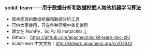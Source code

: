 ### scikit-learn——用于数据分析和数据挖掘人物的机器学习算法

* 简单高效的数据挖掘和数据分析工具
* 可供大家使用，可在各种环境中重复使用
* 建立在 NumPy，SciPy 和 matplotlib 上
* Github： https://github.com/apachecn/scikit-learn-doc-zh/
* Scikit-learn中文文档：http://sklearn.apachecn.org/cn/0.19.0/
